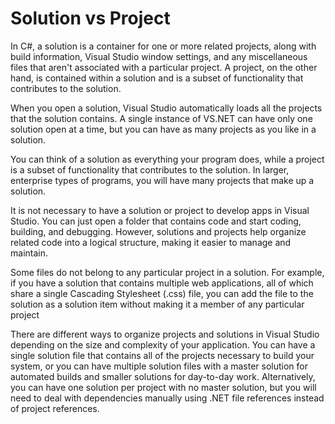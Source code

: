 # Solution vs Project

In C#, a solution is a container for one or more related projects, along with build information, Visual Studio window settings, and any miscellaneous files that aren't associated with a particular project. A project, on the other hand, is contained within a solution and is a subset of functionality that contributes to the solution.

When you open a solution, Visual Studio automatically loads all the projects that the solution contains. A single instance of VS.NET can have only one solution open at a time, but you can have as many projects as you like in a solution.

You can think of a solution as everything your program does, while a project is a subset of functionality that contributes to the solution. In larger, enterprise types of programs, you will have many projects that make up a solution.

It is not necessary to have a solution or project to develop apps in Visual Studio. You can just open a folder that contains code and start coding, building, and debugging. However, solutions and projects help organize related code into a logical structure, making it easier to manage and maintain.

Some files do not belong to any particular project in a solution. For example, if you have a solution that contains multiple web applications, all of which share a single Cascading Stylesheet (.css) file, you can add the file to the solution as a solution item without making it a member of any particular project

There are different ways to organize projects and solutions in Visual Studio depending on the size and complexity of your application. You can have a single solution file that contains all of the projects necessary to build your system, or you can have multiple solution files with a master solution for automated builds and smaller solutions for day-to-day work. Alternatively, you can have one solution per project with no master solution, but you will need to deal with dependencies manually using .NET file references instead of project references.

